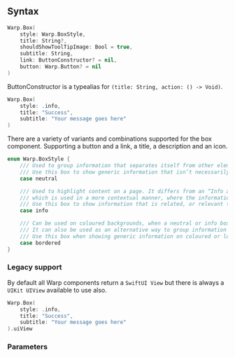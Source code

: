 
## Syntax

```swift example
Warp.Box(
    style: Warp.BoxStyle,
    title: String?,
    shouldShowToolTipImage: Bool = true,
    subtitle: String,
    link: ButtonConstructor? = nil,
    button: Warp.Button? = nil
)
```

ButtonConstructor is a typealias for `(title: String, action: () -> Void)`.

```swift example
Warp.Box(
    style: .info,
    title: "Success",
    subtitle: "Your message goes here"
)
```

There are a variety of variants and combinations supported for the box component. Supporting a button and a link, a title, a description and an icon.

```swift example
enum Warp.BoxStyle {
    /// Used to group information that separates itself from other elements in a page layout.
    /// Use this box to show generic information that isn’t necessarily directly related to the main focus content on your page.
    case neutral

    /// Used to highlight content on a page. It differs from an “Info alert”, 
    /// which is used in a more contextual manner, where the information is presented to the user as a prompt to take action.
    /// Use this box to show information that is related, or relevant to the main focus content on your page.
    case info

    /// Can be used on coloured backgrounds, when a neutral or info box doesn’t work.
    /// It can also be used as an alternative way to group information on a page that might need a variation of grouped information.
    /// Use this box when showing generic information on coloured or low contrast backgrounds.
    case bordered
}
```

### Legacy support

By default all Warp components return a `SwiftUI View` but there is always a `UIKit UIView` available to use also.

```swift example
Warp.Box(
    style: .info,
    title: "Success",
    subtitle: "Your message goes here"
).uiView
```

### Parameters

<api-table type=iOS component="Box" />